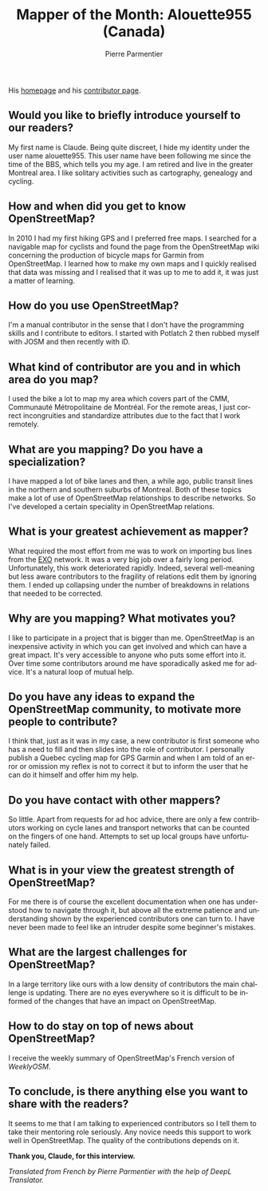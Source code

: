 ﻿---
title: "Mapper of the Month: Alouette955 (Canada)"
featured:
layout: post
category: motm
author: Pierre Parmentier
lang: en
---

His [homepage](https://www.openstreetmap.org/user/Alouette955) and his [contributor page](https://hdyc.neis-one.org/?Alouette955).

## Would you like to briefly introduce yourself to our readers?

My first name is Claude. Being quite discreet, I hide my identity under the user name alouette955. This user name have been following me since the time of the BBS, which tells you my age. I am retired and live in the greater Montreal area. I like solitary activities such as cartography, genealogy and cycling.

## How and when did you get to know OpenStreetMap?

In 2010 I had my first hiking GPS and I preferred free maps. I searched for a navigable map for cyclists and found the page from the OpenStreetMap wiki concerning the production of bicycle maps for Garmin from OpenStreetMap. I learned how to make my own maps and I quickly realised that data was missing and I realised that it was up to me to add it, it was just a matter of learning.

## How do you use OpenStreetMap?

I'm a manual contributor in the sense that I don't have the programming skills and I contribute to editors. I started with Potlatch 2 then rubbed myself with JOSM and then recently with iD.

## What kind of contributor are you and in which area do you map?

I used the bike a lot to map my area which covers part of the CMM, Communauté Métropolitaine de Montréal. For the remote areas, I just correct incongruities and standardize attributes due to the fact that I work remotely.

## What are you mapping? Do you have a specialization?

I have mapped a lot of bike lanes and then, a while ago, public transit lines in the northern and southern suburbs of Montreal. Both of these topics make a lot of use of OpenStreetMap relationships to describe networks. So I've developed a certain speciality in OpenStreetMap relations.

## What is your greatest achievement as mapper?

What required the most effort from me was to work on importing bus lines from the [EXO](https://exo.quebec/en) network. It was a very big job over a fairly long period. Unfortunately, this work deteriorated rapidly. Indeed, several well-meaning but less aware contributors to the fragility of relations edit them by ignoring them. I ended up collapsing under the number of breakdowns in relations that needed to be corrected.

## Why are you mapping? What motivates you?

I like to participate in a project that is bigger than me. OpenStreetMap is an inexpensive activity in which you can get involved and which can have a great impact. It's very accessible to anyone who puts some effort into it. Over time some contributors around me have sporadically asked me for advice. It's a natural loop of mutual help.

## Do you have any ideas to expand the OpenStreetMap community, to motivate more people to contribute?

I think that, just as it was in my case, a new contributor is first someone who has a need to fill and then slides into the role of contributor. I personally publish a Quebec cycling map for GPS Garmin and when I am told of an error or omission my reflex is not to correct it but to inform the user that he can do it himself and offer him my help.

## Do you have contact with other mappers?

So little. Apart from requests for ad hoc advice, there are only a few contributors working on cycle lanes and transport networks that can be counted on the fingers of one hand. Attempts to set up local groups have unfortunately failed.

## What is in your view the greatest strength of OpenStreetMap?

For me there is of course the excellent documentation when one has understood how to navigate through it, but above all the extreme patience and understanding shown by the experienced contributors one can turn to. I have never been made to feel like an intruder despite some beginner's mistakes.

## What are the largest challenges for OpenStreetMap?

In a large territory like ours with a low density of contributors the main challenge is updating. There are no eyes everywhere so it is difficult to be informed of the changes that have an impact on OpenStreetMap.

## How to do stay on top of news about OpenStreetMap?

I receive the weekly summary of OpenStreetMap's French version of _WeeklyOSM_.

## To conclude, is there anything else you want to share with the readers?

It seems to me that I am talking to experienced contributors so I tell them to take their mentoring role seriously. Any novice needs this support to work well in OpenStreetMap. The quality of the contributions depends on it.

**Thank you, Claude, for this interview.**

*Translated from French by Pierre Parmentier with the help of DeepL Translator.*
